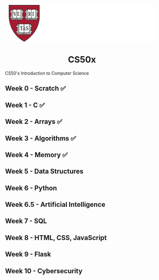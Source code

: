 <div align="center">
<a><img height="120px" src="https://github.com/fesper-s/CS50/blob/main/assets/havard-logo.svg"></a>

# CS50x
</div>

CS50's Introduction to Computer Science


## Week 0 - Scratch ✅

## Week 1 - C ✅

## Week 2 - Arrays ✅

## Week 3 - Algorithms ✅

## Week 4 - Memory ✅

## Week 5 - Data Structures 

## Week 6 - Python 

## Week 6.5 - Artificial Intelligence 

## Week 7 - SQL 

## Week 8 - HTML, CSS, JavaScript 

## Week 9 - Flask 

## Week 10 - Cybersecurity 
